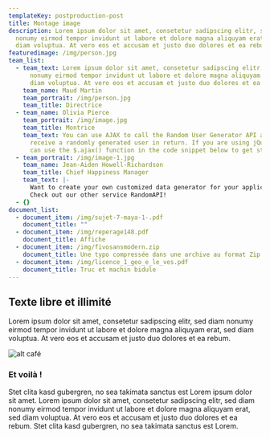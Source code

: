 ```yaml
---
templateKey: postproduction-post
title: Montage image
description: Lorem ipsum dolor sit amet, consetetur sadipscing elitr, sed diam
  nonumy eirmod tempor invidunt ut labore et dolore magna aliquyam erat, sed
  diam voluptua. At vero eos et accusam et justo duo dolores et ea rebum.
featuredimage: /img/person.jpg
team_list:
  - team_text: Lorem ipsum dolor sit amet, consetetur sadipscing elitr, sed diam
      nonumy eirmod tempor invidunt ut labore et dolore magna aliquyam erat, sed
      diam voluptua. At vero eos et accusam et justo duo dolores et ea rebum.
    team_name: Maud Martin
    team_portrait: /img/person.jpg
    team_title: Directrice
  - team_name: Olivia Pierce
    team_portrait: /img/image.jpg
    team_title: Montrice
    team_text: You can use AJAX to call the Random User Generator API and will
      receive a randomly generated user in return. If you are using jQuery, you
      can use the $.ajax() function in the code snippet below to get started.
  - team_portrait: /img/image-1.jpg
    team_name: Jean-Aiden Howell-Richardson
    team_title: Chief Happiness Manager
    team_text: |-
      Want to create your own customized data generator for your application?
      Check out our other service RandomAPI!
  - {}
document_list:
  - document_item: /img/sujet-7-maya-1-.pdf
    document_title: ""
  - document_item: /img/reperage148.pdf
    document_title: Affiche
  - document_item: /img/fivosansmodern.zip
    document_title: Une typo compressée dans une archive au format Zip
  - document_item: /img/licence_1_geo_e_le_ves.pdf
    document_title: Truc et machin bidule
---
```

## Texte libre et illimité

Lorem ipsum dolor sit amet, consetetur sadipscing elitr, sed diam nonumy eirmod tempor invidunt ut labore et dolore magna aliquyam erat, sed diam voluptua. At vero eos et accusam et justo duo dolores et ea rebum.

![alt café](/img/flavor_wheel.jpg "ça sent bon le title !")

### Et voilà !

Stet clita kasd gubergren, no sea takimata sanctus est Lorem ipsum dolor sit amet. Lorem ipsum dolor sit amet, consetetur sadipscing elitr, sed diam nonumy eirmod tempor invidunt ut labore et dolore magna aliquyam erat, sed diam voluptua. At vero eos et accusam et justo duo dolores et ea rebum. Stet clita kasd gubergren, no sea takimata sanctus est Lorem.